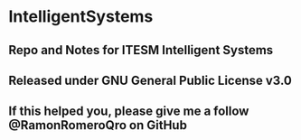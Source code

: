 # IntelligentSystems

## Repo and Notes for ITESM Intelligent Systems
## Released under GNU General Public License v3.0 
## If this helped you, please give me a follow @RamonRomeroQro on GitHub
